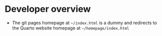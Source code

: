 # Developer overview

* The git pages homepage at `~/index.html` is a dummy and redirects to the Quarto website homepage at `~/homepage/index.html` 